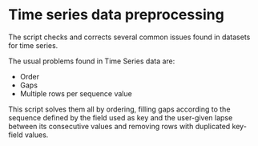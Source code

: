 # Time series data preprocessing

The script checks and corrects several common issues found in datasets
for time series.

The usual problems found in Time Series data are:

- Order
- Gaps
- Multiple rows per sequence value

This script solves them all by ordering, filling gaps according to the sequence
defined by the field used as key and the user-given lapse between its
consecutive values and removing rows with duplicated key-field values.
